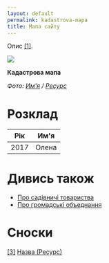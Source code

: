 ```yaml
---
layout: default
permalink: kadastrova-mapa
title: Мапа сайту
---
```


Опис <span id="a1">[\[1\]](#f1)</span>.

![](/encyclopedia/images/kadastrova-mapa.jpg)

**Кадастрова мапа**

*Фото: [Им'я](index) / [Ресурс](index)*

# Розклад

|Рiк|Им'я|
|-|-|
|2017|Олена|


# Дивись також

+ [Про садівничі товариства](pro-sadivnici-tovaristva)
+ [Про громадськi объеднання](pro-gromadski-obiednannya)

# Сноски

[[3]](#a3) <span id="f3"></span> [Назва (Ресурс)](index)
